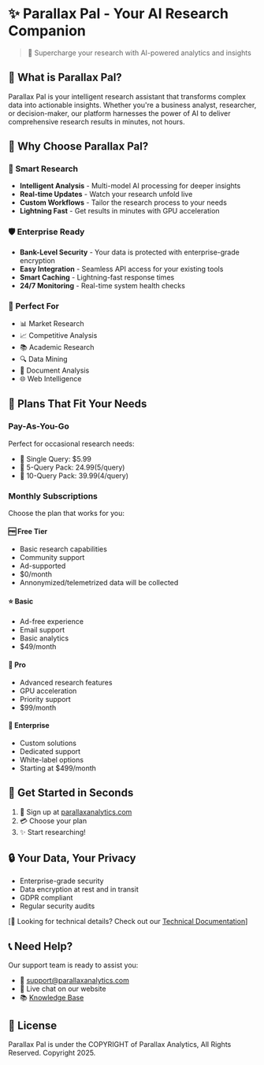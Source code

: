 # ✨ Parallax Pal - Your AI Research Companion

> 🚀 Supercharge your research with AI-powered analytics and insights

## 🌟 What is Parallax Pal?

Parallax Pal is your intelligent research assistant that transforms complex data into actionable insights. Whether you're a business analyst, researcher, or decision-maker, our platform harnesses the power of AI to deliver comprehensive research results in minutes, not hours.

## 💫 Why Choose Parallax Pal?

### 🧠 Smart Research
- **Intelligent Analysis** - Multi-model AI processing for deeper insights
- **Real-time Updates** - Watch your research unfold live
- **Custom Workflows** - Tailor the research process to your needs
- **Lightning Fast** - Get results in minutes with GPU acceleration

### 🛡️ Enterprise Ready
- **Bank-Level Security** - Your data is protected with enterprise-grade encryption
- **Easy Integration** - Seamless API access for your existing tools
- **Smart Caching** - Lightning-fast response times
- **24/7 Monitoring** - Real-time system health checks

### 🎯 Perfect For
- 📊 Market Research
- 📈 Competitive Analysis
- 📚 Academic Research
- 🔍 Data Mining
- 📑 Document Analysis
- 🌐 Web Intelligence

## 💎 Plans That Fit Your Needs

### Pay-As-You-Go
Perfect for occasional research needs:
- 🎯 Single Query: $5.99
- 🎯 5-Query Pack: $24.99 ($5/query)
- 🎯 10-Query Pack: $39.99 ($4/query)

### Monthly Subscriptions
Choose the plan that works for you:

#### 🆓 Free Tier
- Basic research capabilities
- Community support
- Ad-supported
- $0/month
- Annonymized/telemetrized data will be collected

#### ⭐ Basic
- Ad-free experience
- Email support
- Basic analytics
- $49/month

#### 🌟 Pro
- Advanced research features
- GPU acceleration
- Priority support
- $99/month

#### 💎 Enterprise
- Custom solutions
- Dedicated support
- White-label options
- Starting at $499/month

## 🚀 Get Started in Seconds

1. 📝 Sign up at [parallaxanalytics.com](https://parallaxanalytics.com)
2. 💳 Choose your plan
3. ✨ Start researching!

## 🔒 Your Data, Your Privacy

- Enterprise-grade security
- Data encryption at rest and in transit
- GDPR compliant
- Regular security audits

[🔧 Looking for technical details? Check out our [Technical Documentation](TECHNICAL.md)]

## 📞 Need Help?

Our support team is ready to assist you:
- 📧 support@parallaxanalytics.com
- 💬 Live chat on our website
- 📚 [Knowledge Base](https://docs.parallaxanalytics.com)

## 📄 License

Parallax Pal is under the COPYRIGHT of Parallax Analytics, All Rights Reserved. Copyright 2025.
